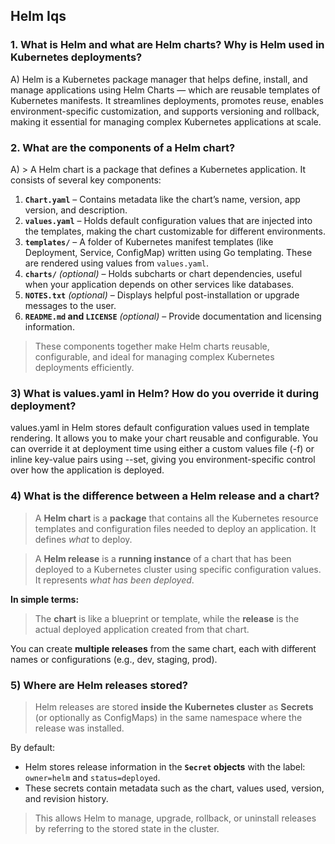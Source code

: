 ## Helm Iqs

### 1. What is Helm and what are Helm charts? Why is Helm used in Kubernetes deployments?

A) Helm is a Kubernetes package manager that helps define, install, and manage applications using Helm Charts — which are reusable templates of Kubernetes manifests. It streamlines deployments, promotes reuse, enables environment-specific customization, and supports versioning and rollback, making it essential for managing complex Kubernetes applications at scale.<br>

### 2. What are the components of a Helm chart?

A) > A Helm chart is a package that defines a Kubernetes application. It consists of several key components:

1. **`Chart.yaml`** – Contains metadata like the chart’s name, version, app version, and description.
2. **`values.yaml`** – Holds default configuration values that are injected into the templates, making the chart customizable for different environments.
3. **`templates/`** – A folder of Kubernetes manifest templates (like Deployment, Service, ConfigMap) written using Go templating. These are rendered using values from `values.yaml`.
4. **`charts/`** *(optional)* – Holds subcharts or chart dependencies, useful when your application depends on other services like databases.
5. **`NOTES.txt`** *(optional)* – Displays helpful post-installation or upgrade messages to the user.
6. **`README.md` and `LICENSE`** *(optional)* – Provide documentation and licensing information.

> These components together make Helm charts reusable, configurable, and ideal for managing complex Kubernetes deployments efficiently.

### 3) What is values.yaml in Helm? How do you override it during deployment?

values.yaml in Helm stores default configuration values used in template rendering. It allows you to make your chart reusable and configurable. You can override it at deployment time using either a custom values file (-f) or inline key-value pairs using --set, giving you environment-specific control over how the application is deployed.

### 4) What is the difference between a Helm release and a chart?

> A **Helm chart** is a **package** that contains all the Kubernetes resource templates and configuration files needed to deploy an application. It defines *what* to deploy.

> A **Helm release** is a **running instance** of a chart that has been deployed to a Kubernetes cluster using specific configuration values. It represents *what has been deployed*.

**In simple terms:**

> The **chart** is like a blueprint or template, while the **release** is the actual deployed application created from that chart.

You can create **multiple releases** from the same chart, each with different names or configurations (e.g., dev, staging, prod).

### 5) Where are Helm releases stored?

> Helm releases are stored **inside the Kubernetes cluster** as **Secrets** (or optionally as ConfigMaps) in the same namespace where the release was installed.

By default:

* Helm stores release information in the **`Secret` objects** with the label:
  `owner=helm` and `status=deployed`.
* These secrets contain metadata such as the chart, values used, version, and revision history.

> This allows Helm to manage, upgrade, rollback, or uninstall releases by referring to the stored state in the cluster.
